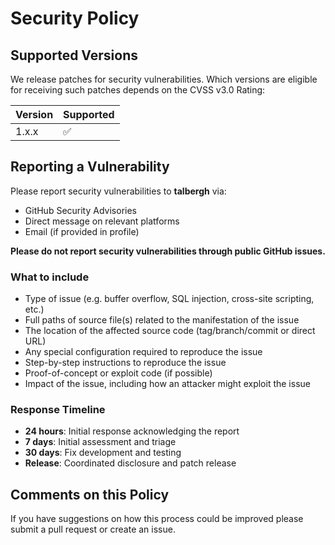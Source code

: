 # Security Policy

## Supported Versions

We release patches for security vulnerabilities. Which versions are eligible for receiving such patches depends on the CVSS v3.0 Rating:

| Version | Supported          |
| ------- | ------------------ |
| 1.x.x   | :white_check_mark: |

## Reporting a Vulnerability

Please report security vulnerabilities to **talbergh** via:

- GitHub Security Advisories
- Direct message on relevant platforms
- Email (if provided in profile)

**Please do not report security vulnerabilities through public GitHub issues.**

### What to include

- Type of issue (e.g. buffer overflow, SQL injection, cross-site scripting, etc.)
- Full paths of source file(s) related to the manifestation of the issue
- The location of the affected source code (tag/branch/commit or direct URL)
- Any special configuration required to reproduce the issue
- Step-by-step instructions to reproduce the issue
- Proof-of-concept or exploit code (if possible)
- Impact of the issue, including how an attacker might exploit the issue

### Response Timeline

- **24 hours**: Initial response acknowledging the report
- **7 days**: Initial assessment and triage
- **30 days**: Fix development and testing
- **Release**: Coordinated disclosure and patch release

## Comments on this Policy

If you have suggestions on how this process could be improved please submit a pull request or create an issue.
